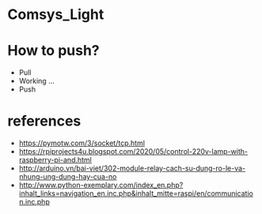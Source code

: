 # Comsys_Light

# How to push?
- Pull
- Working ...
- Push

# references
- https://pymotw.com/3/socket/tcp.html
- https://rpiprojects4u.blogspot.com/2020/05/control-220v-lamp-with-raspberry-pi-and.html
- http://arduino.vn/bai-viet/302-module-relay-cach-su-dung-ro-le-va-nhung-ung-dung-hay-cua-no
- http://www.python-exemplary.com/index_en.php?inhalt_links=navigation_en.inc.php&inhalt_mitte=raspi/en/communication.inc.php
